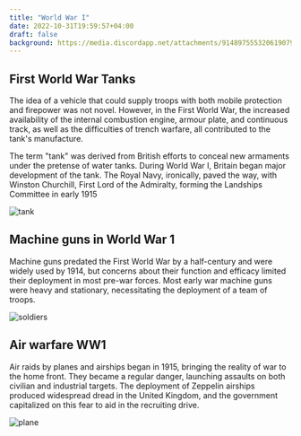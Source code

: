 ```yaml
---
title: "World War I"
date: 2022-10-31T19:59:57+04:00
draft: false
background: https://media.discordapp.net/attachments/914897555320619079/1048658091559895110/wwi-first-tank-versus-tank-battle.png?width=874&height=452
---
```


## First World War Tanks

The idea of a vehicle that could supply troops with both mobile protection and firepower was not novel. However, in the First World War, the increased availability of the internal combustion engine, armour plate, and continuous track, as well as the difficulties of trench warfare, all contributed to the tank's manufacture.

The term "tank" was derived from British efforts to conceal new armaments under the pretense of water tanks. During World War I, Britain began major development of the tank. The Royal Navy, ironically, paved the way, with Winston Churchill, First Lord of the Admiralty, forming the Landships Committee in early 1915

![tank](https://media.discordapp.net/attachments/914897555320619079/1048658091559895110/wwi-first-tank-versus-tank-battle.png?width=746&height=452)

## Machine guns in World War 1

Machine guns predated the First World War by a half-century and were widely used by 1914, but concerns about their function and efficacy limited their deployment in most pre-war forces. Most early war machine guns were heavy and stationary, necessitating the deployment of a team of troops.

![soldiers](https://media.discordapp.net/attachments/914897555320619079/1048662733178032220/WeaposnWWI_2000x577-e1647023041887.png?width=746&height=452)

## Air warfare WW1

Air raids by planes and airships began in 1915, bringing the reality of war to the home front. They became a regular danger, launching assaults on both civilian and industrial targets. The deployment of Zeppelin airships produced widespread dread in the United Kingdom, and the government capitalized on this fear to aid in the recruiting drive.

![plane](https://media.discordapp.net/attachments/914897555320619079/1048663748975525968/original.png?width=746&height=452)
